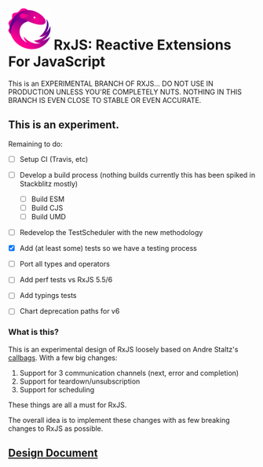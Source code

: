 <img src="doc/asset/Rx_Logo_S.png" alt="RxJS Logo" width="86" height="86"> RxJS: Reactive Extensions For JavaScript
======================================

This is an EXPERIMENTAL BRANCH OF RXJS... DO NOT USE IN PRODUCTION UNLESS YOU'RE COMPLETELY NUTS. NOTHING IN THIS BRANCH IS EVEN CLOSE TO STABLE OR EVEN ACCURATE.

## This is an experiment.

Remaining to do:

- [ ] Setup CI (Travis, etc)
- [ ] Develop a build process (nothing builds currently this has been spiked in Stackblitz mostly)
  - [ ] Build ESM
  - [ ] Build CJS
  - [ ] Build UMD
- [ ] Redevelop the TestScheduler with the new methodology
- [X] Add (at least some) tests so we have a testing process
- [ ] Port all types and operators
- [ ] Add perf tests vs RxJS 5.5/6
- [ ] Add typings tests
- [ ] Chart deprecation paths for v6


### What is this?

This is an experimental design of RxJS loosely based on Andre Staltz's [callbags](https://github.com/staltz/callbag-basics). With a few big changes:

1. Support for 3 communication channels (next, error and completion)
2. Support for teardown/unsubscription
3. Support for scheduling

These things are all a must for RxJS.

The overall idea is to implement these changes with as few breaking changes to RxJS as possible.

## [Design Document](https://docs.google.com/document/d/1DBOhMQ89e2xtWNN0EqCHXOFn4QJjKZcXEvUivp4W2r0/edit#heading=h.w834w6djdoqo)

